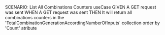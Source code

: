 SCENARIO: List All Combinations Counters useCase
GIVEN A GET request was sent
WHEN A GET request was sent
THEN It will return all combinations counters in the 'TotalCombinationGenerationAccordingNumberOfInputs' collection order by 'Count' atribute
